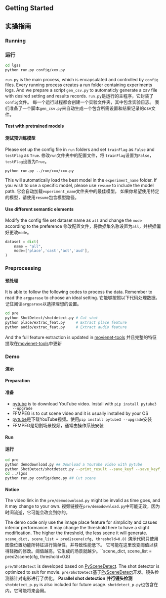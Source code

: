 ## Getting Started
## 实操指南
### Running
### 运行

```sh
cd lgss
python run.py config/xxx.py 
```

```run.py``` is the main process, which is encapsulated and controlled by ```config``` files.
Every running process creates a run folder containing experiments logs. 
And we prepare a script ```gen_csv.py``` to automaticly generate a csv file with desired setting and results records.
```run.py```是运行的主程序，它封装了```config```文件。
每一个运行过程都会创建一个实验文件夹，其中包含实验日志。
我们准备了一个脚本```gen_csv.py```来自动生成一个包含所需设置和结果记录的csv文件。

#### Test with pretrained models
#### 测试预训练模型
Please set up the config file in ```run``` folders and set ``trainFlag`` as ``False`` and ``testFlag`` as ``True``.
 修改```run```文件夹中的配置文件，将
 ``trainFlag``设置为``False``，
 ``testFlag``设置为``True``。

```sh
python run.py ../run/xxx/xxx.py 
 ```

This will automatically load the best model in the ``experiment_name`` folder.
If you wish to use a specific model, please use ``resume`` to include the model path.
它会自动加载``experiment_name``文件夹中的最佳模型。
如果你希望使用特定的模型，请使用``resume``包含模型路径。

#### Use different semantic elements
Modify the config file set dataset name as ``all`` and change the ``mode`` according to the preference
修改配置文件，将数据集名称设置为``all``，并根据偏好更改``mode``。
```python
dataset = dict(
    name = "all",
    mode=['place','cast','act','aud'],
)
 ```


### Preprocessing
#### 预处理
It is able to follow the following codes to process the data. Remember to read the ``argparase`` to choose an ideal setting.
它能够按照以下代码处理数据。记住阅读``argparase``以选择理想的设置。

```sh
cd pre
python ShotDetect/shotdetect.py # Cut shot 
python place/extrac_feat.py     # Extract place feature
python audio/extrac_feat.py     # Extract audio feature
 ```

And the full feature extraction is updated in [movienet-tools](https://github.com/movienet/movienet-tools)
并且完整的特征提取在[movienet-tools](https://github.com/movienet/movienet-tools)中更新

### Demo
#### 演示
#### Preparation
#### 准备
- [pytube](https://github.com/nficano/pytube) is to download YouTube video. Install with ```pip install pytube3 --upgrade```
- FFMPEG is to cut scene video and it is usually installed by your OS
- [pytube](https://github.com/nficano/pytube)是下载YouTube视频。使用```pip install pytube3 --upgrade```安装
- FFMPEG是切割场景视频，通常由操作系统安装

#### Run
#### 运行
```sh
cd pre
python demodownload.py ## Download a YouTube video with pytube
python ShotDetect/shotdetect.py --print_result --save_keyf --save_keyf_txt ## Cut shot 
cd ../lgss
python run.py config/demo.py ## Cut scene 
 ```

#### Notice
The video link in the ``pre/demodownload.py`` might be invalid as time goes, and it may change to your own.
视频链接在``pre/demodownload.py``中可能无效，因为时间流逝，它可能会改变到你的。

The demo code only use the image place feature for simplicity and casues inferior performance. It may change the threshold here to have a slight modification. The higher the threshold, the less scene it will generate. ``scene_dict, scene_list = pred2scene(cfg, threshold=0.8)``
演示代码只使用图像位置功能所特征进行简单性，并导致性能低下。
它可能在这里改变阈值以获得轻微的修改。阈值越高，它生成的场景就越少。``scene_dict, scene_list = pred2scene(cfg, threshold=0.8)

```pre/ShotDetect``` is developed based on [PySceneDetect](https://pyscenedetect.readthedocs.io/en/latest/). The shot detector is optimized to suit for movie.
``pre/ShotDetect``基于[PySceneDetect](https://pyscenedetect.readthedocs.io/en/latest/)开发。镜头检测器针对电影进行了优化。
**Parallel shot detection** 
**并行镜头检测**
``shotdetect_p.py`` is also included for future usage.
``shotdetect_p.py``也包含在内，它可能将来会用。